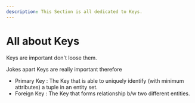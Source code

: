 ```yaml
---
description: This Section is all dedicated to Keys.
---
```


# All about Keys

Keys are important don't loose them.&#x20;

Jokes apart Keys are really important therefore&#x20;

* Primary Key : The Key that is able to uniquely identify (with minimum attributes) a tuple in an entity set.&#x20;
* Foreign Key : The Key that forms relationship b/w two different entities.&#x20;
